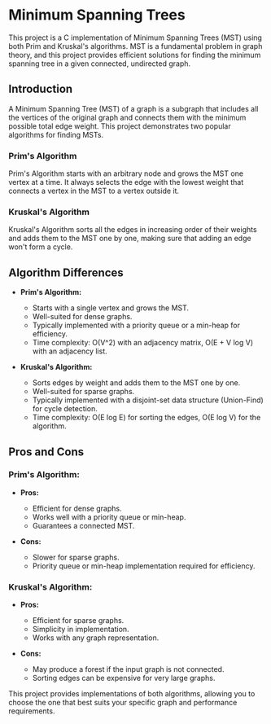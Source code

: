 # Minimum Spanning Trees

This project is a C implementation of Minimum Spanning Trees (MST) using both Prim and Kruskal's algorithms. MST is a fundamental problem in graph theory, and this project provides efficient solutions for finding the minimum spanning tree in a given connected, undirected graph.

## Introduction

A Minimum Spanning Tree (MST) of a graph is a subgraph that includes all the vertices of the original graph and connects them with the minimum possible total edge weight. This project demonstrates two popular algorithms for finding MSTs.

### Prim's Algorithm

Prim's Algorithm starts with an arbitrary node and grows the MST one vertex at a time. It always selects the edge with the lowest weight that connects a vertex in the MST to a vertex outside it.

### Kruskal's Algorithm

Kruskal's Algorithm sorts all the edges in increasing order of their weights and adds them to the MST one by one, making sure that adding an edge won't form a cycle.

## Algorithm Differences

- **Prim's Algorithm:**
  - Starts with a single vertex and grows the MST.
  - Well-suited for dense graphs.
  - Typically implemented with a priority queue or a min-heap for efficiency.
  - Time complexity: O(V^2) with an adjacency matrix, O(E + V log V) with an adjacency list.

- **Kruskal's Algorithm:**
  - Sorts edges by weight and adds them to the MST one by one.
  - Well-suited for sparse graphs.
  - Typically implemented with a disjoint-set data structure (Union-Find) for cycle detection.
  - Time complexity: O(E log E) for sorting the edges, O(E log V) for the algorithm.

## Pros and Cons

### Prim's Algorithm:

- **Pros:**
  - Efficient for dense graphs.
  - Works well with a priority queue or min-heap.
  - Guarantees a connected MST.

- **Cons:**
  - Slower for sparse graphs.
  - Priority queue or min-heap implementation required for efficiency.

### Kruskal's Algorithm:

- **Pros:**
  - Efficient for sparse graphs.
  - Simplicity in implementation.
  - Works with any graph representation.

- **Cons:**
  - May produce a forest if the input graph is not connected.
  - Sorting edges can be expensive for very large graphs.

This project provides implementations of both algorithms, allowing you to choose the one that best suits your specific graph and performance requirements.
